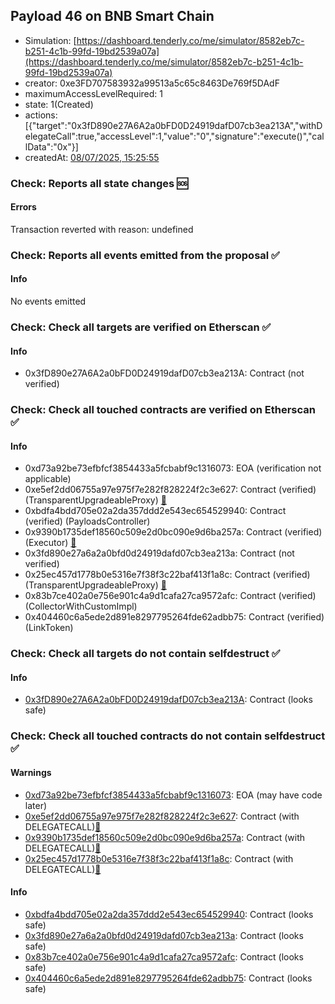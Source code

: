## Payload 46 on BNB Smart Chain

- Simulation: [https://dashboard.tenderly.co/me/simulator/8582eb7c-b251-4c1b-99fd-19bd2539a07a](https://dashboard.tenderly.co/me/simulator/8582eb7c-b251-4c1b-99fd-19bd2539a07a)
- creator: 0xe3FD707583932a99513a5c65c8463De769f5DAdF
- maximumAccessLevelRequired: 1
- state: 1(Created)
- actions: [{"target":"0x3fD890e27A6A2a0bFD0D24919dafD07cb3ea213A","withDelegateCall":true,"accessLevel":1,"value":"0","signature":"execute()","callData":"0x"}]
- createdAt: [08/07/2025, 15:25:55](https://bscscan.com/tx/0x9e1602267c95cd413244d741d3d86b52b8332cf88e869b6d7bd572578bda1e17)

### Check: Reports all state changes :sos:

#### Errors

Transaction reverted with reason: undefined

### Check: Reports all events emitted from the proposal :white_check_mark:

#### Info

No events emitted

### Check: Check all targets are verified on Etherscan :white_check_mark:

#### Info

- 0x3fD890e27A6A2a0bFD0D24919dafD07cb3ea213A: Contract (not verified) 

### Check: Check all touched contracts are verified on Etherscan :white_check_mark:

#### Info

- 0xd73a92be73efbfcf3854433a5fcbabf9c1316073: EOA (verification not applicable)
- 0xe5ef2dd06755a97e975f7e282f828224f2c3e627: Contract (verified) (TransparentUpgradeableProxy) [:ghost:](https://github.com/bgd-labs/aave-address-book "GovernanceV3BNB.PAYLOADS_CONTROLLER")
- 0xbdfa4bdd705e02a2da357ddd2e543ec654529940: Contract (verified) (PayloadsController) 
- 0x9390b1735def18560c509e2d0bc090e9d6ba257a: Contract (verified) (Executor) [:ghost:](https://github.com/bgd-labs/aave-address-book "AaveV3BNB.ACL_ADMIN, GovernanceV3BNB.EXECUTOR_LVL_1")
- 0x3fd890e27a6a2a0bfd0d24919dafd07cb3ea213a: Contract (not verified) 
- 0x25ec457d1778b0e5316e7f38f3c22baf413f1a8c: Contract (verified) (TransparentUpgradeableProxy) [:ghost:](https://github.com/bgd-labs/aave-address-book "AaveV3BNB.COLLECTOR")
- 0x83b7ce402a0e756e901c4a9d1cafa27ca9572afc: Contract (verified) (CollectorWithCustomImpl) 
- 0x404460c6a5ede2d891e8297795264fde62adbb75: Contract (verified) (LinkToken) 

### Check: Check all targets do not contain selfdestruct :white_check_mark:

#### Info

- [0x3fD890e27A6A2a0bFD0D24919dafD07cb3ea213A](https://bscscan.com/address/0x3fD890e27A6A2a0bFD0D24919dafD07cb3ea213A): Contract (looks safe)

### Check: Check all touched contracts do not contain selfdestruct :white_check_mark:

#### Warnings

- [0xd73a92be73efbfcf3854433a5fcbabf9c1316073](https://bscscan.com/address/0xd73a92be73efbfcf3854433a5fcbabf9c1316073): EOA (may have code later)
- [0xe5ef2dd06755a97e975f7e282f828224f2c3e627](https://bscscan.com/address/0xe5ef2dd06755a97e975f7e282f828224f2c3e627): Contract (with DELEGATECALL)[:ghost:](https://github.com/bgd-labs/aave-address-book "GovernanceV3BNB.PAYLOADS_CONTROLLER")
- [0x9390b1735def18560c509e2d0bc090e9d6ba257a](https://bscscan.com/address/0x9390b1735def18560c509e2d0bc090e9d6ba257a): Contract (with DELEGATECALL)[:ghost:](https://github.com/bgd-labs/aave-address-book "AaveV3BNB.ACL_ADMIN, GovernanceV3BNB.EXECUTOR_LVL_1")
- [0x25ec457d1778b0e5316e7f38f3c22baf413f1a8c](https://bscscan.com/address/0x25ec457d1778b0e5316e7f38f3c22baf413f1a8c): Contract (with DELEGATECALL)[:ghost:](https://github.com/bgd-labs/aave-address-book "AaveV3BNB.COLLECTOR")

#### Info

- [0xbdfa4bdd705e02a2da357ddd2e543ec654529940](https://bscscan.com/address/0xbdfa4bdd705e02a2da357ddd2e543ec654529940): Contract (looks safe)
- [0x3fd890e27a6a2a0bfd0d24919dafd07cb3ea213a](https://bscscan.com/address/0x3fd890e27a6a2a0bfd0d24919dafd07cb3ea213a): Contract (looks safe)
- [0x83b7ce402a0e756e901c4a9d1cafa27ca9572afc](https://bscscan.com/address/0x83b7ce402a0e756e901c4a9d1cafa27ca9572afc): Contract (looks safe)
- [0x404460c6a5ede2d891e8297795264fde62adbb75](https://bscscan.com/address/0x404460c6a5ede2d891e8297795264fde62adbb75): Contract (looks safe)

